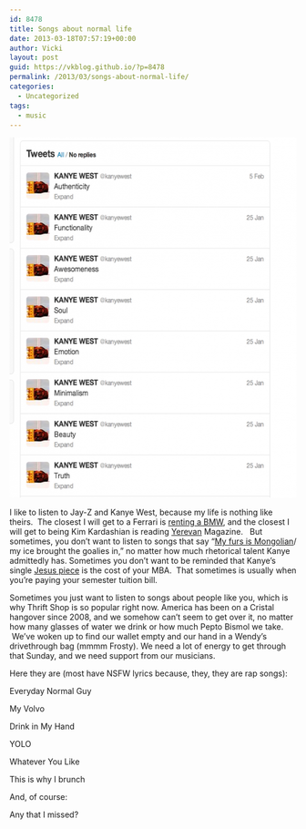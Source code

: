 ```yaml
---
id: 8478
title: Songs about normal life
date: 2013-03-18T07:57:19+00:00
author: Vicki
layout: post
guid: https://vkblog.github.io/?p=8478
permalink: /2013/03/songs-about-normal-life/
categories:
  - Uncategorized
tags:
  - music
---
```

[<img class="aligncenter size-medium wp-image-8479" alt="Screen Shot 2013-03-18 at 7.29.08 AM" src="https://raw.githubusercontent.com/vkblog/vkblog.github.io/master/public/img/2013/03/Screen-Shot-2013-03-18-at-7.29.08-AM-580x633.png" width="580" height="633" />](https://raw.githubusercontent.com/vkblog/vkblog.github.io/master/public/img/2013/03/Screen-Shot-2013-03-18-at-7.29.08-AM.png)

I like to listen to Jay-Z and Kanye West, because my life is nothing like theirs.  The closest I will get to a Ferrari is <a href="https://vkblog.github.io/2013/01/you-cant-understand-a-man-until-you-cruise-a-mile-in-his-beemer/" target="_blank">renting a BMW</a>, and the closest I will get to being Kim Kardashian is reading <a href="http://yerevanmagazine.com/" target="_blank">Yerevan</a> Magazine.   But sometimes, you don&#8217;t want to listen to songs that say &#8220;<a href="http://www.youtube.com/watch?v=L53gjP-TtGE" target="_blank">My furs is Mongolian</a>/ my ice brought the goalies in,&#8221; no matter how much rhetorical talent Kanye admittedly has. Sometimes you don&#8217;t want to be reminded that Kanye&#8217;s single <a href="http://rapgenius.com/Game-jesus-piece-lyrics" target="_blank">Jesus piece</a> is the cost of your MBA.  That sometimes is usually when you&#8217;re paying your semester tuition bill.

Sometimes you just want to listen to songs about people like you, which is why Thrift Shop is so popular right now. America has been on a Cristal hangover since 2008, and we somehow can&#8217;t seem to get over it, no matter how many glasses of water we drink or how much Pepto Bismol we take.  We&#8217;ve woken up to find our wallet empty and our hand in a Wendy&#8217;s drivethrough bag (mmmm Frosty). We need a lot of energy to get through that Sunday, and we need support from our musicians.

Here they are (most have NSFW lyrics because, they, they are rap songs):

Everyday Normal Guy



My Volvo



Drink in My Hand



YOLO



Whatever You Like
  


This is why I brunch



And, of course:



Any that I missed?
